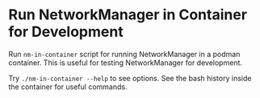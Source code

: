Run NetworkManager in Container for Development
===============================================

Run `nm-in-container` script for running NetworkManager in a podman container.
This is useful for testing NetworkManager for development.

Try `./nm-in-container --help` to see options.  See the bash history inside the
container for useful commands.
